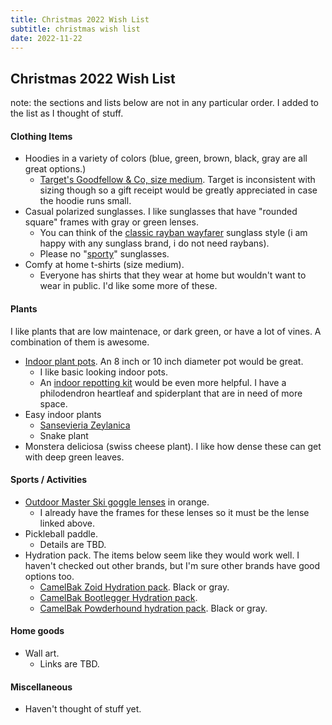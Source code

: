 ```yaml
---
title: Christmas 2022 Wish List
subtitle: christmas wish list
date: 2022-11-22
---
```


## Christmas 2022 Wish List

note: the sections and lists below are not in any particular order. I added to the list as I thought of stuff.

#### Clothing Items
* Hoodies in a variety of colors (blue, green, brown, black, gray are all great options.)
    * [Target's Goodfellow & Co, size medium](https://www.target.com/p/men-s-fleece-hoodie-goodfellow-co/-/A-85871808?preselect=85631889#lnk=sametab). Target is inconsistent with sizing though so a gift receipt would be greatly appreciated in case the hoodie runs small.
* Casual polarized sunglasses. I like sunglasses that have "rounded square" frames with gray or green lenses.
    * You can think of the [classic rayban wayfarer](https://www.sunglasshut.com/us/ray-ban/rb2140-805289126591) sunglass style (i am happy with any sunglass brand, i do not need raybans).
    * Please no "[sporty](https://www.oakley.com/en-us/product/W0OO9343?variant=888392172174)" sunglasses.
* Comfy at home t-shirts (size medium).
    * Everyone has shirts that they wear at home but wouldn't want to wear in public. I'd like some more of these.

#### Plants
I like plants that are low maintenace, or dark green, or have a lot of vines. A combination of them is awesome.

* [Indoor plant pots](https://bloomscape.com/product/medium-ecopots-round-pot/). An 8 inch or 10 inch diameter pot would be great.
    * I like basic looking indoor pots. 
    * An [indoor repotting kit](https://bloomscape.com/product/repotting-kit-8-pot/) would be even more helpful. I have a philodendron heartleaf and spiderplant that are in need of more space.
* Easy indoor plants
    * [Sansevieria Zeylanica](https://bloomscape.com/product/sansevieria-zeylanica/)
    * Snake plant
* Monstera deliciosa (swiss cheese plant). I like how dense these can get with deep green leaves. 

#### Sports / Activities
* [Outdoor Master Ski goggle lenses](https://www.amazon.com/OutdoorMaster-Ski-Goggles-Replacement-Lens/dp/B07KG3NN9N/ref=sr_1_6?adgrpid=1341404752580458&hvadid=83837868337429&hvbmt=bp&hvdev=c&hvlocphy=111342&hvnetw=o&hvqmt=p&hvtargid=kwd-83838151194168%3Aloc-190&hydadcr=2208_10513401&keywords=ski%2Bgoggles%2Boutdoor%2Bmaster&qid=1669099400&sr=8-6&th=1) in orange.
    * I already have the frames for these lenses so it must be the lense linked above.
* Pickleball paddle.
    * Details are TBD.
* Hydration pack. The items below seem like they would work well. I haven't checked out other brands, but I'm sure other brands have good options too.
    * [CamelBak Zoid Hydration pack](https://www.camelbak.com/recreation/shop/packs/snow/zoid-hydration-pack/CB-2705.html?dwvar_CB-2705_color=Black%2FWhite). Black or gray.
    * [CamelBak Bootlegger Hydration pack](https://www.camelbak.com/recreation/shop/packs/snow/bootlegger-hydration-pack/CB-1341.html?dwvar_CB-1341_color=Black).
    * [CamelBak Powderhound hydration pack](https://www.camelbak.com/recreation/shop/packs/snow/powderhound-12-hydration-pack/CB-2704.html?dwvar_CB-2704_color=Black%2FWhite). Black or gray.


#### Home goods

* Wall art.
    * Links are TBD.

#### Miscellaneous

* Haven't thought of stuff yet.